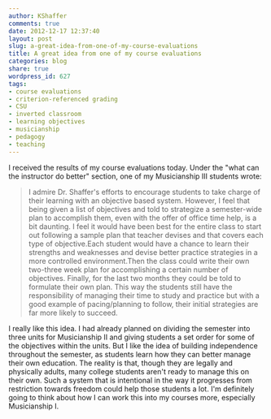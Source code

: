 ```yaml
---
author: KShaffer
comments: true
date: 2012-12-17 12:37:40
layout: post
slug: a-great-idea-from-one-of-my-course-evaluations
title: A great idea from one of my course evaluations
categories: blog
share: true
wordpress_id: 627
tags:
- course evaluations
- criterion-referenced grading
- CSU
- inverted classroom
- learning objectives
- musicianship
- pedagogy
- teaching
---
```


I received the results of my course evaluations today. Under the "what can the instructor do better" section, one of my Musicianship III students wrote:



> I admire Dr. Shaffer's efforts to encourage students to take charge of their learning with an objective based system. However, I feel that being given a list of objectives and told to strategize a semester-wide plan to accomplish them, even with the offer of office time help, is a bit daunting. I feel it would have been best for the entire class to start out following a sample plan that teacher devises and that covers each type of objective.Each student would have a chance to learn their strengths and weaknesses and devise better practice strategies in a more controlled environment.Then the class could write their own two-three week plan for accomplishing a certain number of objectives. Finally, for the last two months they could be told to formulate their own plan. This way the students still have the responsibility of managing their time to study and practice but with a good example of pacing/planning to follow, their initial strategies are far more likely to succeed.



I really like this idea. I had already planned on dividing the semester into three units for Musicianship II and giving students a set order for some of the objectives within the units. But I like the idea of building independence throughout the semester, as students learn how they can better manage their own education. The reality is that, though they are legally and physically adults, many college students aren't ready to manage this on their own. Such a system that is intentional in the way it progresses from restriction towards freedom could help those students a lot. I'm definitely going to think about how I can work this into my courses more, especially Musicianship I.
